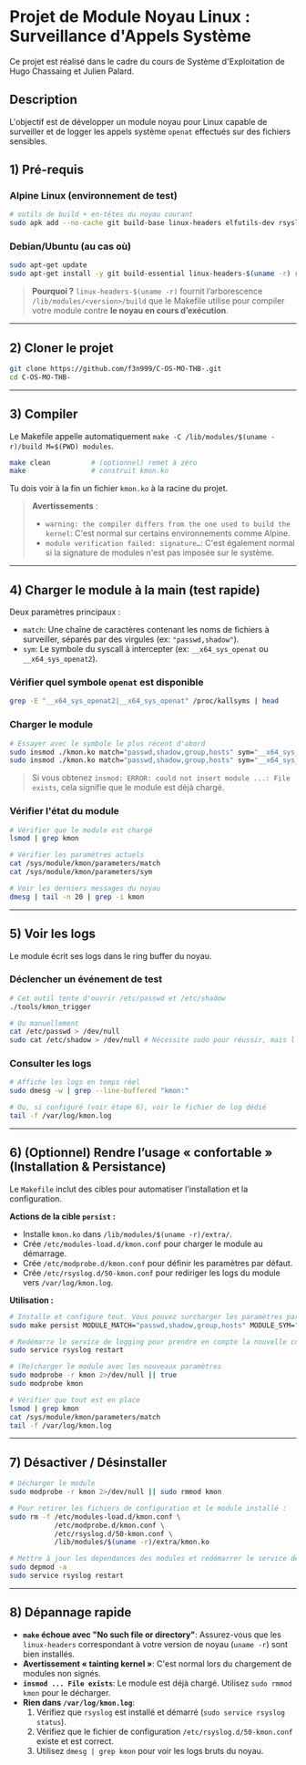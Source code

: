 # Projet de Module Noyau Linux : Surveillance d'Appels Système

Ce projet est réalisé dans le cadre du cours de Système d'Exploitation de Hugo Chassaing et Julien Palard.

## Description

L'objectif est de développer un module noyau pour Linux capable de surveiller et de logger les appels système `openat` effectués sur des fichiers sensibles.

## 1) Pré-requis

### Alpine Linux (environnement de test)

```sh
# outils de build + en-têtes du noyau courant
sudo apk add --no-cache git build-base linux-headers elfutils-dev rsyslog
```

### Debian/Ubuntu (au cas où)

```bash
sudo apt-get update
sudo apt-get install -y git build-essential linux-headers-$(uname -r) rsyslog
```

> **Pourquoi ?** `linux-headers-$(uname -r)` fournit l’arborescence `/lib/modules/<version>/build` que le Makefile utilise pour compiler votre module contre **le noyau en cours d’exécution**.

---

## 2) Cloner le projet

```bash
git clone https://github.com/f3n999/C-OS-MO-THB-.git
cd C-OS-MO-THB-
```

---

## 3) Compiler

Le Makefile appelle automatiquement `make -C /lib/modules/$(uname -r)/build M=$(PWD) modules`.

```bash
make clean          # (optionnel) remet à zéro
make                # construit kmon.ko
```

Tu dois voir à la fin un fichier `kmon.ko` à la racine du projet.

> **Avertissements** :
> - `warning: the compiler differs from the one used to build the kernel`: C'est normal sur certains environnements comme Alpine.
> - `module verification failed: signature…`: C'est également normal si la signature de modules n'est pas imposée sur le système.

---

## 4) Charger le module à la main (test rapide)

Deux paramètres principaux :

*   `match`: Une chaîne de caractères contenant les noms de fichiers à surveiller, séparés par des virgules (ex: `"passwd,shadow"`).
*   `sym`: Le symbole du syscall à intercepter (ex: `__x64_sys_openat` ou `__x64_sys_openat2`).

### Vérifier quel symbole `openat` est disponible

```bash
grep -E "__x64_sys_openat2|__x64_sys_openat" /proc/kallsyms | head
```

### Charger le module

```bash
# Essayer avec le symbole le plus récent d'abord
sudo insmod ./kmon.ko match="passwd,shadow,group,hosts" sym="__x64_sys_openat2" 2>/dev/null || \
sudo insmod ./kmon.ko match="passwd,shadow,group,hosts" sym="__x64_sys_openat"
```

> Si vous obtenez `insmod: ERROR: could not insert module ...: File exists`, cela signifie que le module est déjà chargé.

### Vérifier l'état du module

```bash
# Vérifier que le module est chargé
lsmod | grep kmon

# Vérifier les paramètres actuels
cat /sys/module/kmon/parameters/match
cat /sys/module/kmon/parameters/sym

# Voir les derniers messages du noyau
dmesg | tail -n 20 | grep -i kmon
```

---

## 5) Voir les logs

Le module écrit ses logs dans le ring buffer du noyau.

### Déclencher un événement de test

```bash
# Cet outil tente d'ouvrir /etc/passwd et /etc/shadow
./tools/kmon_trigger

# Ou manuellement
cat /etc/passwd > /dev/null
sudo cat /etc/shadow > /dev/null # Nécessite sudo pour réussir, mais l'accès est tracé même sans
```

### Consulter les logs

```bash
# Affiche les logs en temps réel
sudo dmesg -w | grep --line-buffered "kmon:"

# Ou, si configuré (voir étape 6), voir le fichier de log dédié
tail -f /var/log/kmon.log
```

---

## 6) (Optionnel) Rendre l’usage « confortable » (Installation & Persistance)

Le `Makefile` inclut des cibles pour automatiser l'installation et la configuration.

**Actions de la cible `persist` :**
*   Installe `kmon.ko` dans `/lib/modules/$(uname -r)/extra/`.
*   Crée `/etc/modules-load.d/kmon.conf` pour charger le module au démarrage.
*   Crée `/etc/modprobe.d/kmon.conf` pour définir les paramètres par défaut.
*   Crée `/etc/rsyslog.d/50-kmon.conf` pour rediriger les logs du module vers `/var/log/kmon.log`.

**Utilisation :**
```bash
# Installe et configure tout. Vous pouvez surcharger les paramètres par défaut.
sudo make persist MODULE_MATCH="passwd,shadow,group,hosts" MODULE_SYM="__x64_sys_openat2"

# Redémarre le service de logging pour prendre en compte la nouvelle configuration
sudo service rsyslog restart

# (Re)charger le module avec les nouveaux paramètres
sudo modprobe -r kmon 2>/dev/null || true
sudo modprobe kmon

# Vérifier que tout est en place
lsmod | grep kmon
cat /sys/module/kmon/parameters/match
tail -f /var/log/kmon.log
```

---

## 7) Désactiver / Désinstaller

```bash
# Décharger le module
sudo modprobe -r kmon 2>/dev/null || sudo rmmod kmon

# Pour retirer les fichiers de configuration et le module installé :
sudo rm -f /etc/modules-load.d/kmon.conf \
           /etc/modprobe.d/kmon.conf \
           /etc/rsyslog.d/50-kmon.conf \
           /lib/modules/$(uname -r)/extra/kmon.ko

# Mettre à jour les dépendances des modules et redémarrer le service de log
sudo depmod -a
sudo service rsyslog restart
```

---

## 8) Dépannage rapide

*   **`make` échoue avec "No such file or directory"**: Assurez-vous que les `linux-headers` correspondant à votre version de noyau (`uname -r`) sont bien installés.
*   **Avertissement « tainting kernel »**: C'est normal lors du chargement de modules non signés.
*   **`insmod ... File exists`**: Le module est déjà chargé. Utilisez `sudo rmmod kmon` pour le décharger.
*   **Rien dans `/var/log/kmon.log`**:
    1.  Vérifiez que `rsyslog` est installé et démarré (`sudo service rsyslog status`).
    2.  Vérifiez que le fichier de configuration `/etc/rsyslog.d/50-kmon.conf` existe et est correct.
    3.  Utilisez `dmesg | grep kmon` pour voir les logs bruts du noyau.